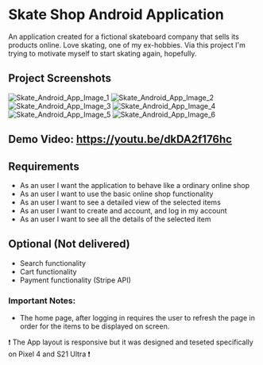 # Skate Shop Android Application

An application created for a fictional skateboard company that sells its products online. Love skating, one of my ex-hobbies. Via this project I'm trying to motivate myself to start skating again, hopefully. 

## Project Screenshots
![Skate_Android_App_Image_1](https://i.postimg.cc/nL9czp8x/Skate-Shop-1.png)
![Skate_Android_App_Image_2](https://i.postimg.cc/mrB8Z21z/Skate2.png)
![Skate_Android_App_Image_3](https://i.postimg.cc/DzRQJv8P/Screenshot-20221027-124301.png)
![Skate_Android_App_Image_4](https://i.postimg.cc/qMm36JF6/Screenshot-20221027-125035.png)
![Skate_Android_App_Image_5](https://i.postimg.cc/DZ2vcsJv/Screenshot-20221027-124354.png)
![Skate_Android_App_Image_6](https://i.postimg.cc/4dddgVJ8/Screenshot-20221027-125102.png)

## Demo Video: https://youtu.be/dkDA2f176hc

## Requirements 
 - As an user I want the application to behave like a ordinary online shop
 - As an user I want to use the basic online shop functionality
 - As an user I want to see a detailed view of the selected items 
 - As an user I want to create and account, and log in my account 
 - As an user I want to see all the details of the selected item

## Optional (Not delivered)
- Search functionality
- Cart functionality 
- Payment functionality (Stripe API)

### Important Notes:
- The home page, after logging in requires the user to refresh the page in order for the items to be displayed on screen.

❗ The App layout is responsive but it was designed and teseted specifically on Pixel 4 and S21 Ultra ❗
